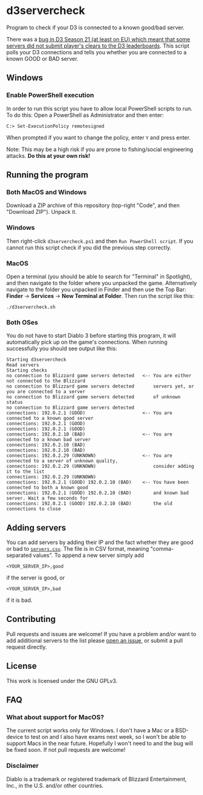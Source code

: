 # d3servercheck

Program to check if your D3 is connected to a known good/bad server.

There was a [bug in D3 Season 21 (at least on EU) which meant that some servers did not submit
player's clears to the D3
leaderboards](https://eu.forums.blizzard.com/en/d3/t/gr-150-cleared-but-not-recorded-04082020/2170/143).
This script polls your D3 connections and tells you whether you are connected to
a known GOOD or BAD server.

## Windows

### Enable PowerShell execution

In order to run this script you have to allow local PowerShell scripts to run.
To do this: Open a PowerShell as Administrator and then enter:

    C:> Set-ExecutionPolicy remotesigned
    
When prompted if you want to change the policy, enter `Y` and press enter.

Note: This may be a high risk if you are prone to fishing/social engineering
attacks. **Do this at your own risk!**

## Running the program

### Both MacOS and Windows

Download a ZIP archive of this repository (top-right "Code", and then "Download
ZIP"). Unpack it.

### Windows

Then right-click `d3servercheck.ps1` and then `Run PowerShell script`. If you
cannot run this script check if you did the previous step correctly.

### MacOS

Open a terminal (you should be able to search for "Terminal" in Spotlight),
and then navigate to the folder where you unpacked the game. Alternatively
navigate to the folder you unpacked in Finder and then use the Top Bar:
**Finder** -> **Services** -> **New Terminal at Folder**. Then run the
script like this:

```
./d3servercheck.sh
```

### Both OSes

You do not have to start Diablo 3 before starting this program, it will
automatically pick up on the game's connections. When running successfully
you should see output like this:

```
Starting d3servercheck
Read servers
Starting checks
no connection to Blizzard game servers detected   <-- You are either not connected to the Blizzard
no connection to Blizzard game servers detected       servers yet, or you are connected to a server
no connection to Blizzard game servers detected       of unknown status
no connection to Blizzard game servers detected
connections: 192.0.2.1 (GOOD)                     <-- You are connected to a known good server
connections: 192.0.2.1 (GOOD)
connections: 192.0.2.1 (GOOD)
connections: 192.0.2.10 (BAD)                     <-- You are connected to a known bad server
connections: 192.0.2.10 (BAD)
connections: 192.0.2.10 (BAD)
connections: 192.0.2.29 (UNKNOWN)                 <-- You are connected to a server of unknown quality,
connections: 192.0.2.29 (UNKNOWN)                     consider adding it to the list
connections: 192.0.2.29 (UNKNOWN)
connections: 192.0.2.1 (GOOD) 192.0.2.10 (BAD)    <-- You have been connected to both a known good
connections: 192.0.2.1 (GOOD) 192.0.2.10 (BAD)        and known bad server. Wait a few seconds for
connections: 192.0.2.1 (GOOD) 192.0.2.10 (BAD)        the old connections to close
```

## Adding servers

You can add servers by adding their IP and the fact whether they are good or bad to
[`servers.csv`](https://github.com/ThreeFx/d3servercheck/tree/master/servers.csv). The
file is in CSV format, meaning "comma-separated values". To append a new server
simply add

```
<YOUR_SERVER_IP>,good
```

if the server is good, or

```
<YOUR_SERVER_IP>,bad
```

if it is bad.

## Contributing

Pull requests and issues are welcome! If you have a problem and/or want to add
additional servers to the list please [open an
issue](https://github.com/ThreeFx/d3servercheck/issues), or submit a pull
request directly.

## License

This work is licensed under the GNU GPLv3.

## FAQ

### What about support for MacOS?

The current script works only for Windows. I don't have a Mac or a BSD-device to
test on and I also have exams next week, so I won't be able to support Macs in
the near future. Hopefully I won't need to and the bug will be fixed soon. If
not pull requests are welcome!

### Disclaimer

Diablo is a trademark or registered trademark of Blizzard Entertainment, Inc., in the U.S. and/or other countries.
